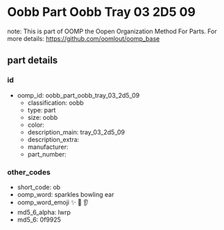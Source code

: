 # Oobb Part Oobb Tray 03 2D5 09  

note: This is part of OOMP the Oopen Organization Method For Parts. For more details: https://github.com/oomlout/oomp_base

##  part details





### id
* oomp_id: oobb_part_oobb_tray_03_2d5_09
  * classification: oobb
  * type: part
  * size: oobb
  * color: 
  * description_main: tray_03_2d5_09
  * description_extra: 
  * manufacturer: 
  * part_number: 

### other_codes
* short_code: ob
* oomp_word: sparkles bowling ear
* oomp_word_emoji :sparkles: :bowling: :ear:
* md5_6_alpha: lwrp
* md5_6: 0f9925